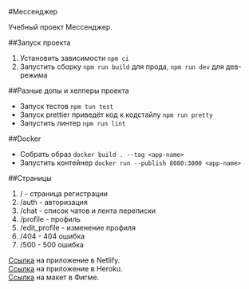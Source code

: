 #Мессенджер

Учебный проект Мессенджер.

##Запуск проекта

1. Установить зависимости `npm ci`
2. Запустить сборку `npm run build` для прода, `npm run dev` для дев-режима

##Разные допы и хелперы проекта  
- Запуск тестов `npm tun test`
- Запуск prettier приведёт код к кодстайлу `npm run pretty`
- Запустить линтер `npm run lint`

##Docker
- Собрать образ `docker build . --tag <app-name>`
- Запустить контейнер `docker run --publish 8080:3000 <app-name>`

##Страницы

1. / - страница регистрации
2. /auth - авторизация
3. /chat - список чатов и лента переписки
4. /profile - профиль
5. /edit_profile - изменение профиля
6. /404 - 404 ошибка
7. /500 - 500 ошибка

[Ссылка](https://peaceful-hodgkin-c33196.netlify.app/) на приложение в Netlify.  
[Ссылка](https://biryuza.herokuapp.com/) на приложение в Heroku.  
[Ссылка](https://www.figma.com/file/hObqNtfawSoaepH31ebwXC/Chat-Biryuza?node-id=0%3A1) на макет в
Фигме.
